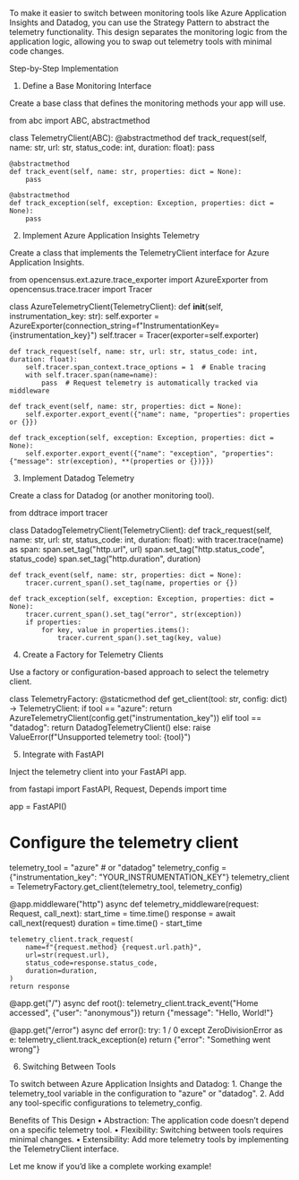 To make it easier to switch between monitoring tools like Azure Application Insights and Datadog, you can use the Strategy Pattern to abstract the telemetry functionality. This design separates the monitoring logic from the application logic, allowing you to swap out telemetry tools with minimal code changes.

Step-by-Step Implementation

1. Define a Base Monitoring Interface

Create a base class that defines the monitoring methods your app will use.

from abc import ABC, abstractmethod

class TelemetryClient(ABC):
    @abstractmethod
    def track_request(self, name: str, url: str, status_code: int, duration: float):
        pass

    @abstractmethod
    def track_event(self, name: str, properties: dict = None):
        pass

    @abstractmethod
    def track_exception(self, exception: Exception, properties: dict = None):
        pass

2. Implement Azure Application Insights Telemetry

Create a class that implements the TelemetryClient interface for Azure Application Insights.

from opencensus.ext.azure.trace_exporter import AzureExporter
from opencensus.trace.tracer import Tracer

class AzureTelemetryClient(TelemetryClient):
    def __init__(self, instrumentation_key: str):
        self.exporter = AzureExporter(connection_string=f"InstrumentationKey={instrumentation_key}")
        self.tracer = Tracer(exporter=self.exporter)

    def track_request(self, name: str, url: str, status_code: int, duration: float):
        self.tracer.span_context.trace_options = 1  # Enable tracing
        with self.tracer.span(name=name):
            pass  # Request telemetry is automatically tracked via middleware

    def track_event(self, name: str, properties: dict = None):
        self.exporter.export_event({"name": name, "properties": properties or {}})

    def track_exception(self, exception: Exception, properties: dict = None):
        self.exporter.export_event({"name": "exception", "properties": {"message": str(exception), **(properties or {})}})

3. Implement Datadog Telemetry

Create a class for Datadog (or another monitoring tool).

from ddtrace import tracer

class DatadogTelemetryClient(TelemetryClient):
    def track_request(self, name: str, url: str, status_code: int, duration: float):
        with tracer.trace(name) as span:
            span.set_tag("http.url", url)
            span.set_tag("http.status_code", status_code)
            span.set_tag("http.duration", duration)

    def track_event(self, name: str, properties: dict = None):
        tracer.current_span().set_tag(name, properties or {})

    def track_exception(self, exception: Exception, properties: dict = None):
        tracer.current_span().set_tag("error", str(exception))
        if properties:
            for key, value in properties.items():
                tracer.current_span().set_tag(key, value)

4. Create a Factory for Telemetry Clients

Use a factory or configuration-based approach to select the telemetry client.

class TelemetryFactory:
    @staticmethod
    def get_client(tool: str, config: dict) -> TelemetryClient:
        if tool == "azure":
            return AzureTelemetryClient(config.get("instrumentation_key"))
        elif tool == "datadog":
            return DatadogTelemetryClient()
        else:
            raise ValueError(f"Unsupported telemetry tool: {tool}")

5. Integrate with FastAPI

Inject the telemetry client into your FastAPI app.

from fastapi import FastAPI, Request, Depends
import time

app = FastAPI()

# Configure the telemetry client
telemetry_tool = "azure"  # or "datadog"
telemetry_config = {"instrumentation_key": "YOUR_INSTRUMENTATION_KEY"}
telemetry_client = TelemetryFactory.get_client(telemetry_tool, telemetry_config)

@app.middleware("http")
async def telemetry_middleware(request: Request, call_next):
    start_time = time.time()
    response = await call_next(request)
    duration = time.time() - start_time

    telemetry_client.track_request(
        name=f"{request.method} {request.url.path}",
        url=str(request.url),
        status_code=response.status_code,
        duration=duration,
    )
    return response

@app.get("/")
async def root():
    telemetry_client.track_event("Home accessed", {"user": "anonymous"})
    return {"message": "Hello, World!"}

@app.get("/error")
async def error():
    try:
        1 / 0
    except ZeroDivisionError as e:
        telemetry_client.track_exception(e)
        return {"error": "Something went wrong"}

6. Switching Between Tools

To switch between Azure Application Insights and Datadog:
	1.	Change the telemetry_tool variable in the configuration to "azure" or "datadog".
	2.	Add any tool-specific configurations to telemetry_config.

Benefits of This Design
	•	Abstraction: The application code doesn’t depend on a specific telemetry tool.
	•	Flexibility: Switching between tools requires minimal changes.
	•	Extensibility: Add more telemetry tools by implementing the TelemetryClient interface.

Let me know if you’d like a complete working example!